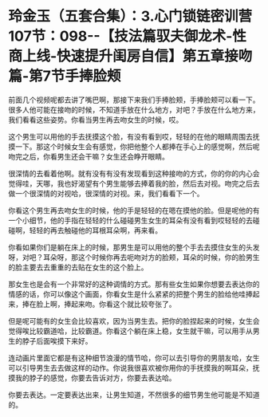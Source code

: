 # 玲金玉（五套合集）：3.心门锁链密训营 107节：098--【技法篇驭夫御龙术-性商上线-快速提升闺房自信】第五章接吻篇-第7节手捧脸颊

前面几个视频呢都去讲了嘴巴啊，那接下来我们手捧脸颊，手捧脸颊可以看一下。很多人他可能在接吻的时候，不知道手放在什么地方，对吧？手放在什么地方来，我们看看这些姿势。你看当男生再去吻女生的时候，哎。

这个男生可以用他的手去抚摸这个脸，有没有看到哎，轻轻的在他的眼睛周围去抚摸一下。那这个时候女生会有感觉，你把他整个人都捧在手心上的感觉啊，然后呢吻完之后，你看男生还会干嘛？女生还会睁开眼睛。

很深情的去看着他啊。就有没有有没有发现看到这种接吻的方式，你的你的内心会觉得哇，天哪，我也好渴望有个男生能够去捧着我的脸，然后去对视。吻完之后去做一个很深情的对视哈，很深情的对视。来，我们看看下一个。

你看这个男生再去吻女生的时候，他的手是轻轻的在嗯在摸他的脸。但是呢他的有一个小细节，他的手指在轻轻的什么碰碰男生女生的耳朵有没有看到哎轻轻的去碰碰啊，轻轻的再去触碰他的耳根耳朵啊，再来看。

你看如果你们是躺在床上的时候，那男生是可以用他的整个手去去摸住女生的头发呀，对吧？耳朵呀，那这个时候你再去呃吻对方的脸颊，耳朵的时候，你的脸男生的脸主要去去重重的去贴在女生的这个脸上。

那女生也是会有一个非常好的这种调情的方式。那有些女生如果你想要去表达你的情感的话，你可以像这个画面，你看女生是什么紧紧的把整个男生的脸给他哇捧起来，捧在脸上啊，捧起来吻。你看这个就比较夸张了。

但是呢可能有的女生会比较喜欢，因为当男生去。把你的脸捏起来的时候，女生会觉得唉比较霸道哈，比较霸道。你看这个躺在床上稳，女生就干嘛，可以用手从男生的脖子后面唉摸下来好。

连动画片里面它都是有这种细节浪漫的情节哈，你可以去引导你的男朋友哈，女生可以引导男生去去做这样的动作。你说我很喜欢被你用你的手抚摸我的啊耳朵，抚摸我的脖子的感觉，你要去告诉对方，你要去表达哈。

你要去表达。一定要表达出来，让男生知道，不然很多的细节男生他可能是不知道的。